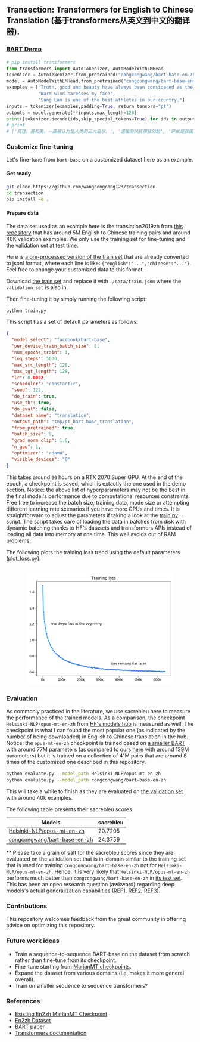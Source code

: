 ## Transection: Transformers for English to Chinese Translation  (基于transformers从英文到中文的翻译器).

<!--This repository comes with [the blog](#). -->

### [BART Demo](demo.py)

```python
# pip install transformers
from transformers import AutoTokenizer, AutoModelWithLMHead
tokenizer = AutoTokenizer.from_pretrained("congcongwang/bart-base-en-zh")
model = AutoModelWithLMHead.from_pretrained("congcongwang/bart-base-en-zh")	
examples = ["Truth, good and beauty have always been considered as the three top pursuits of human beings",
            "Warm wind caresses my face",
            "Sang Lan is one of the best athletes in our country."]
inputs = tokenizer(examples,padding=True, return_tensors="pt")
outputs = model.generate(**inputs,max_length=128)
print([tokenizer.decode(ids,skip_special_tokens=True) for ids in outputs])
# print
# ['真理、善和美，一直被认为是人类的三大追求。', '温暖的风抚摸我的脸', '萨兰是我国最好的运动员之一。']
```
 
### Customize fine-tuning

Let's fine-tune from `bart-base` on a customized dataset here as an example.

#### Get ready
```bash
git clone https://github.com/wangcongcong123/transection
cd transection
pip install -e .
```
#### Prepare data
The data set used as an example here is the translation2019zh from [this repository](https://github.com/brightmart/nlp_chinese_corpus) that has around 5M English to Chinese training pairs and around 40K validation examples. We only use the training set for fine-tuning and the validation set at test time.

Here is [a pre-processed version of the train set](https://ucdcs-student.ucd.ie/~cwang/data/translation_2019zh/train.zip) that are already converted to jsonl format, where each line is like:  `{"english":"...","chinese":"..."}`. Feel free to change your customized data to this format.

Download [the train set](https://ucdcs-student.ucd.ie/~cwang/data/translation_2019zh/train.zip) and replace it with `./data/train.json` where the `validation set` is also in.

Then fine-tuning it by simply running the following script:

```bash
python train.py
```

This script has a set of default parameters as follows:

```json
{
  "model_select": "facebook/bart-base",
  "per_device_train_batch_size": 8,
  "num_epochs_train": 1,
  "log_steps": 5000,
  "max_src_length": 128,
  "max_tgt_length": 128,
  "lr": 0.0002,
  "scheduler": "constantlr",
  "seed": 122,
  "do_train": true,
  "use_tb": true,
  "do_eval": false,
  "dataset_name": "translation",
  "output_path": "tmp/pt_bart-base_translation",
  "from_pretrained": true,
  "batch_size": 8,
  "grad_norm_clip": 1.0,
  "n_gpu": 1,
  "optimizer": "adamW",
  "visible_devices": "0"
}
```

This takes around `30` hours on a RTX 2070 Super GPU. At the end of the epoch, a checkpoint is saved, which is extactly the one used in the demo section. Notice: the above list of hyperparameters may not be the best in the final model's performance due to computational resources constraints. Free free to increase the batch size, training data, mode size or attempting different learning rate scenarios if you have more GPUs and times. It is straightforward to adjust the parameters if taking a look at the [train.py](train.py) script. The script takes care of loading the data in batches from disk with dynamic batching thanks to HF's datasets and transformers APIs instead of loading all data into memory at one time. This well avoids out of RAM problems.

The following plots the training loss trend using the default parameters ([plot_loss.py](plot_loss.py)):

<p align="center">
    <br>
    <img src="loss.png" width="400"/>
    <br>
<p>

### Evaluation

As commonly practiced in the literature, we use sacrebleu here to measure the performance of the trained models. As a comparison, the checkpoint `Helsinki-NLP/opus-mt-en-zh` from [HF's models hub](https://huggingface.co/Helsinki-NLP/opus-mt-en-zh) is measured as well. The checkpoint is what I can found the most popular one (as indicated by the number of being downloaded) in English to Chinese translation in the hub. Notice: the `opus-mt-en-zh` checkpoint is trained based on [a smaller BART](extra/opus-mt-en-zh) with around 77M parameters (as compared to [ours here](extra/bart-base) with around 139M parameters) but it is trained on a collection of 41M pairs that are around 8 times of the customized one described in this repository.

```bash
python evaluate.py --model_path Helsinki-NLP/opus-mt-en-zh
python evaluate.py --model_path congcongwang/bart-base-en-zh
```
This will take a while to finish as they are evaluated on [the validation set](data/val.json) with around 40k examples.

The following table presents their sacrebleu scores.

| Models                       | sacrebleu |
|------------------------------|-----------|
| [Helsinki-NLP/opus-mt-en-zh](https://huggingface.co/Helsinki-NLP/opus-mt-en-zh)   | 20.7205   |
| [congcongwang/bart-base-en-zh](https://huggingface.co/congcongwang/bart-base-en-zh) | 24.3759   |

** Please take a grain of salt for the sacrebleu scores since they are evaluated on the validation set that is in-domain similar to the training set that is used for training `congcongwang/bart-base-en-zh` not for `Helsinki-NLP/opus-mt-en-zh`. Hence, it is very likely that `Helsinki-NLP/opus-mt-en-zh` performs much better than `congcongwang/bart-base-en-zh` in [its test set](https://object.pouta.csc.fi/Tatoeba-MT-models/eng-zho/opus-2020-07-17.test.txt). This has been an open research question (awkward) regarding deep models's actual generalization capabilities ([REF1](https://arxiv.org/abs/1902.01007), [REF2](https://arxiv.org/abs/2004.02709), [REF3](https://arxiv.org/abs/1911.01547)).

### Contributions

This repository welcomes feedback from the great community in offering advice on optimizing this repository.

### Future work ideas
- Train a sequence-to-sequence BART-base on the dataset from scratch rather than fine-tune from its checkpoint.
- Fine-tune starting from [MarianMT checkpoints](https://huggingface.co/models?filter=marian).
 - Expand the dataset from various domains (i.e, makes it more general overall).
 - Train on smaller sequence to sequence transformers?

### References
- [Existing En2zh MarianMT Checkpoint](https://huggingface.co/Helsinki-NLP/opus-mt-en-zh)
- [En2zh Dataset](https://github.com/brightmart/nlp_chinese_corpus)
- [BART paper](https://huggingface.co/transformers/model_doc/bart.html)
- [Transformers documentation](https://arxiv.org/abs/1910.13461)
